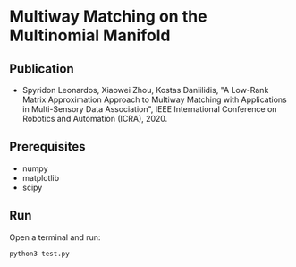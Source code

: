 # Multiway Matching on the Multinomial Manifold

## Publication

* Spyridon Leonardos, Xiaowei Zhou, Kostas Daniilidis, "A Low-Rank Matrix Approximation Approach to Multiway Matching
with Applications in Multi-Sensory Data Association", IEEE International Conference on Robotics and Automation (ICRA), 2020.

## Prerequisites
* numpy
* matplotlib
* scipy

## Run
Open a terminal and run:
```bash
python3 test.py
```
